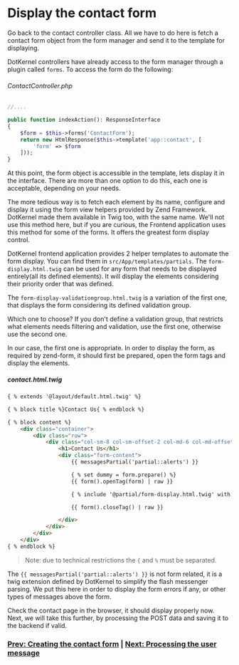 # Display the contact form

Go back to the contact controller class. All we have to do here is fetch a contact form object from the form manager and send it to the template for displaying.

DotKernel controllers have already access to the form manager through a plugin called `forms`. To access the form do the following:

###### ContactController.php
```php
//....

public function indexAction(): ResponseInterface
{
    $form = $this->forms('ContactForm');
    return new HtmlResponse($this->template('app::contact', [
        'form' => $form
    ]));
}
```
At this point, the form object is accessible in the template, lets display it in the interface. There are more than one option to do this, each one is acceptable, depending on your needs.

The more tedious way is to fetch each element by its name, configure and display it using the form view helpers provided by Zend Framework. DotKernel made them available in Twig too, with the same name. We'll not use this method here, but if you are curious, the Frontend application uses this method for some of the forms. It offers the greatest form display control.

DotKernel frontend application provides 2 helper templates to automate the form display. You can find them in `src/App/templates/partials`. The `form-display.html.twig` can be used for any form that needs to be displayed entirely(all its defined elements). It will display the elements considering their priority order that was defined.

The `form-display-validationgroup.html.twig` is a variation of the first one, that displays the form considering its defined validation group.

Which one to choose? If you don't define a validation group, that restricts what elements needs filtering and validation, use the first one, otherwise use the second one.

In our case, the first one is appropriate. In order to display the form, as required by zend-form, it should first be prepared, open the form tags and display the elements.

##### contact.html.twig
```html
{ % extends '@layout/default.html.twig' %}

{ % block title %}Contact Us{ % endblock %}

{ % block content %}
    <div class="container">
        <div class="row">
            <div class="col-sm-8 col-sm-offset-2 col-md-6 col-md-offset-3 col-lg-6 col-lg-offset-3 no-padding forms">
                <h1>Contact Us</h1>
                <div class="form-content">
                    {{ messagesPartial('partial::alerts') }}

                    { % set dummy = form.prepare() %}
                    {{ form().openTag(form) | raw }}

                    { % include '@partial/form-display.html.twig' with {'form': form, 'showLabels': true} %}

                    {{ form().closeTag() | raw }}

                </div>
            </div>
        </div>
    </div>
{ % endblock %}
```

> Note: due to technical restrictions the `{` and `%` must be separated.

The `{{ messagesPartial('partial::alerts') }}` is not form related, it is a twig extension defined by DotKernel to simplify the flash messenger parsing. We put this here in order to display the form errors if any, or other types of messages above the form.

Check the contact page in the browser, it should display properly now.
Next, we will take this further, by processing the POST data and saving it to the backend if valid.

### [Prev: Creating the contact form](05-creating-the-contact-form.md) | [Next: Processing the user message](07-processing-the-user-message.md)
